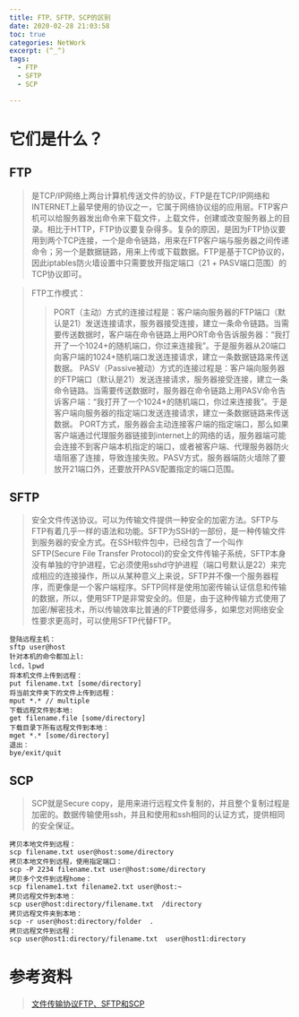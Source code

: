 ```yaml
---
title: FTP、SFTP、SCP的区别
date: 2020-02-28 21:03:58
toc: true
categories: NetWork
excerpt: (^_^)
tags: 
  - FTP
  - SFTP
  - SCP

---
```




# 它们是什么？
## FTP
>是TCP/IP网络上两台计算机传送文件的协议，FTP是在TCP/IP网络和INTERNET上最早使用的协议之一，它属于网络协议组的应用层。FTP客户机可以给服务器发出命令来下载文件，上载文件，创建或改变服务器上的目录。相比于HTTP，FTP协议要复杂得多。复杂的原因，是因为FTP协议要用到两个TCP连接，一个是命令链路，用来在FTP客户端与服务器之间传递命令；另一个是数据链路，用来上传或下载数据。FTP是基于TCP协议的，因此iptables防火墙设置中只需要放开指定端口（21 + PASV端口范围）的TCP协议即可。 

>FTP工作模式：
>>PORT（主动）方式的连接过程是：客户端向服务器的FTP端口（默认是21）发送连接请求，服务器接受连接，建立一条命令链路。当需要传送数据时，客户端在命令链路上用PORT命令告诉服务器：“我打开了一个1024+的随机端口，你过来连接我”。于是服务器从20端口向客户端的1024+随机端口发送连接请求，建立一条数据链路来传送数据。
>>PASV（Passive被动）方式的连接过程是：客户端向服务器的FTP端口（默认是21）发送连接请求，服务器接受连接，建立一条命令链路。当需要传送数据时，服务器在命令链路上用PASV命令告诉客户端：“我打开了一个1024+的随机端口，你过来连接我”。于是客户端向服务器的指定端口发送连接请求，建立一条数据链路来传送数据。
PORT方式，服务器会主动连接客户端的指定端口，那么如果客户端通过代理服务器链接到internet上的网络的话，服务器端可能会连接不到客户端本机指定的端口，或者被客户端、代理服务器防火墙阻塞了连接，导致连接失败。PASV方式，服务器端防火墙除了要放开21端口外，还要放开PASV配置指定的端口范围。
## SFTP
>安全文件传送协议。可以为传输文件提供一种安全的加密方法。SFTP与 FTP有着几乎一样的语法和功能。SFTP为SSH的一部份，是一种传输文件到服务器的安全方式。在SSH软件包中，已经包含了一个叫作SFTP(Secure File Transfer Protocol)的安全文件传输子系统，SFTP本身没有单独的守护进程，它必须使用sshd守护进程（端口号默认是22）来完成相应的连接操作，所以从某种意义上来说，SFTP并不像一个服务器程序，而更像是一个客户端程序。SFTP同样是使用加密传输认证信息和传输的数据，所以，使用SFTP是非常安全的。但是，由于这种传输方式使用了加密/解密技术，所以传输效率比普通的FTP要低得多，如果您对网络安全性要求更高时，可以使用SFTP代替FTP。

    登陆远程主机：  
    sftp user@host  
    针对本机的命令都加上l:  
    lcd，lpwd  
    将本机文件上传到远程：  
    put filename.txt [some/directory]  
    将当前文件夹下的文件上传到远程：  
    mput *.* // multiple  
    下载远程文件到本地:  
    get filename.file [some/directory]  
    下载目录下所有远程文件到本地：  
    mget *.* [some/directory]  
    退出：  
    bye/exit/quit

## SCP
>SCP就是Secure copy，是用来进行远程文件复制的，并且整个复制过程是加密的。数据传输使用ssh，并且和使用和ssh相同的认证方式，提供相同的安全保证。

	拷贝本地文件到远程：  
	scp filename.txt user@host:some/directory  
	拷贝本地文件到远程，使用指定端口：  
	scp -P 2234 filename.txt user@host:some/directory  
	拷贝多个文件到远程home：  
	scp filename1.txt filename2.txt user@host:~  
	拷贝远程文件到本地：  
	scp user@host:directory/filename.txt  /directory  
	拷贝远程文件夹到本地：  
	scp -r user@host:directory/folder  .  
	拷贝远程文件到远程：  
	scp user@host1:directory/filename.txt  user@host1:directory
# 参考资料
>[文件传输协议FTP、SFTP和SCP](https://www.cnblogs.com/xingxia/p/system_ftp.html)